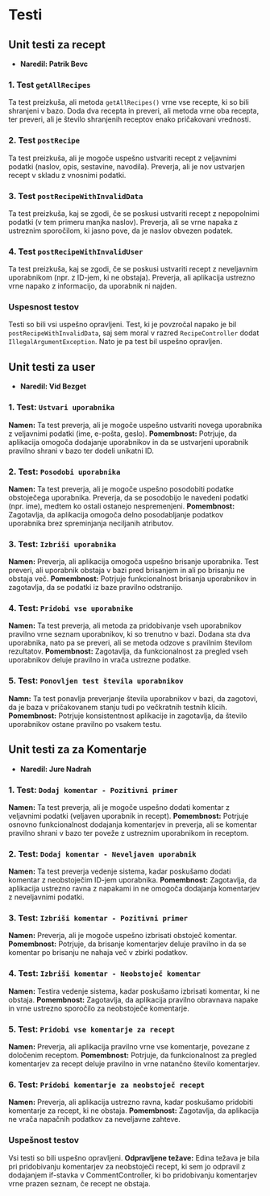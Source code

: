 # Testi
## Unit testi za recept

- <b>Naredil: Patrik Bevc</b>

### 1. Test `getAllRecipes`
Ta test preizkuša, ali metoda `getAllRecipes()` vrne vse recepte,
ki so bili shranjeni v bazo. Doda dva recepta in preveri,
ali metoda vrne oba recepta, ter preveri,
ali je število shranjenih receptov enako pričakovani vrednosti.

### 2. Test `postRecipe`
Ta test preizkuša, ali je mogoče uspešno ustvariti recept z
veljavnimi podatki (naslov, opis, sestavine, navodila).
Preverja, ali je nov ustvarjen recept v skladu z vnosnimi podatki.

### 3. Test `postRecipeWithInvalidData`
Ta test preizkuša, kaj se zgodi,
če se poskusi ustvariti recept z nepopolnimi podatki (v tem primeru manjka naslov).
Preverja, ali se vrne napaka z ustreznim sporočilom, ki jasno pove,
da je naslov obvezen podatek.

### 4. Test `postRecipeWithInvalidUser`
Ta test preizkuša, kaj se zgodi,
če se poskusi ustvariti recept z neveljavnim uporabnikom (npr. z ID-jem, ki ne obstaja).
Preverja, ali aplikacija ustrezno vrne napako z informacijo,
da uporabnik ni najden.

### Uspesnost testov
Testi so bili vsi uspešno opravljeni.
Test, ki je povzročal napako je bil `postRecipeWithInvalidData`,
saj sem moral v razred `RecipeController` dodat `IllegalArgumentException`.
Nato je pa test bil uspešno opravljen.

## Unit testi za user

- <b>Naredil: Vid Bezget</b>

### 1. Test: `Ustvari uporabnika`
**Namen:** Ta test preverja, ali je mogoče uspešno ustvariti novega uporabnika z veljavnimi podatki (ime, e-pošta, geslo).
**Pomembnost:** Potrjuje, da aplikacija omogoča dodajanje uporabnikov in da se ustvarjeni uporabnik pravilno shrani v bazo ter dodeli unikatni ID.

### 2. Test: `Posodobi uporabnika`
**Namen:** Ta test preverja, ali je mogoče uspešno posodobiti podatke obstoječega uporabnika. Preverja, da se posodobijo le navedeni podatki (npr. ime), medtem ko ostali ostanejo nespremenjeni.
**Pomembnost:** Zagotavlja, da aplikacija omogoča delno posodabljanje podatkov uporabnika brez spreminjanja neciljanih atributov.

### 3. Test: `Izbriši uporabnika`
**Namen:** Preverja, ali aplikacija omogoča uspešno brisanje uporabnika. Test preveri, ali uporabnik obstaja v bazi pred brisanjem in ali po brisanju ne obstaja več.
**Pomembnost:** Potrjuje funkcionalnost brisanja uporabnikov in zagotavlja, da se podatki iz baze pravilno odstranijo.

### 4. Test: `Pridobi vse uporabnike`
**Namen:** Ta test preverja, ali metoda za pridobivanje vseh uporabnikov pravilno vrne seznam uporabnikov, ki so trenutno v bazi. Dodana sta dva uporabnika, nato pa se preveri, ali se metoda odzove s pravilnim številom rezultatov.
**Pomembnost:** Zagotavlja, da funkcionalnost za pregled vseh uporabnikov deluje pravilno in vrača ustrezne podatke.

### 5. Test: `Ponovljen test števila uporabnikov`
**Namn:** Ta test ponavlja preverjanje števila uporabnikov v bazi, da zagotovi, da je baza v pričakovanem stanju tudi po večkratnih testnih klicih.
**Pomembnost:** Potrjuje konsistentnost aplikacije in zagotavlja, da število uporabnikov ostane pravilno po vsakem testu.

## Unit testi za za Komentarje

- <b>Naredil: Jure Nadrah</b>

### 1. Test: `Dodaj komentar - Pozitivni primer`
**Namen:** Ta test preverja, ali je mogoče uspešno dodati komentar z veljavnimi podatki (veljaven uporabnik in recept).
**Pomembnost:** Potrjuje osnovno funkcionalnost dodajanja komentarjev in preverja, ali se komentar pravilno shrani v bazo ter poveže z ustreznim uporabnikom in receptom.

### 2. Test: `Dodaj komentar - Neveljaven uporabnik`
**Namen:** Ta test preverja vedenje sistema, kadar poskušamo dodati komentar z neobstoječim ID-jem uporabnika.
**Pomembnost:** Zagotavlja, da aplikacija ustrezno ravna z napakami in ne omogoča dodajanja komentarjev z neveljavnimi podatki.

### 3. Test: `Izbriši komentar - Pozitivni primer`
**Namen:** Preverja, ali je mogoče uspešno izbrisati obstoječ komentar.
**Pomembnost:** Potrjuje, da brisanje komentarjev deluje pravilno in da se komentar po brisanju ne nahaja več v zbirki podatkov.

### 4. Test: `Izbriši komentar - Neobstoječ komentar`
**Namen:** Testira vedenje sistema, kadar poskušamo izbrisati komentar, ki ne obstaja.
**Pomembnost:** Zagotavlja, da aplikacija pravilno obravnava napake in vrne ustrezno sporočilo za neobstoječe komentarje.

### 5. Test: `Pridobi vse komentarje za recept`
**Namen:** Preverja, ali aplikacija pravilno vrne vse komentarje, povezane z določenim receptom.
**Pomembnost:** Potrjuje, da funkcionalnost za pregled komentarjev za recept deluje pravilno in vrne natančno število komentarjev.

### 6. Test: `Pridobi komentarje za neobstoječ recept`
**Namen:** Preverja, ali aplikacija ustrezno ravna, kadar poskušamo pridobiti komentarje za recept, ki ne obstaja.
**Pomembnost:** Zagotavlja, da aplikacija ne vrača napačnih podatkov za neveljavne zahteve.

### Uspešnost testov
Vsi testi so bili uspešno opravljeni.
**Odpravljene težave:** Edina težava je bila pri pridobivanju komentarjev za neobstoječi recept, ki sem jo odpravil z dodajanjem if-stavka v CommentController, ki bo pridobivanju komentarjev vrne prazen seznam, če recept ne obstaja.
